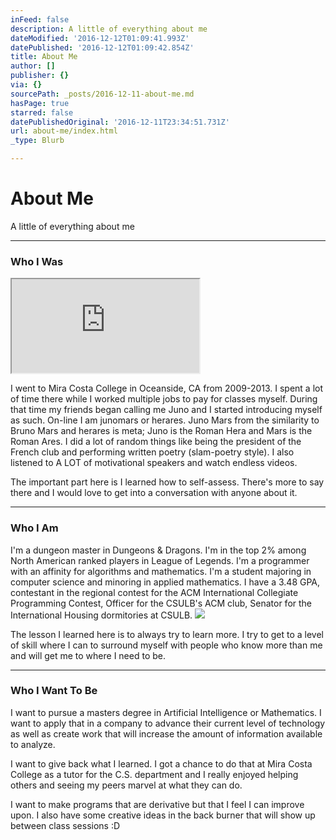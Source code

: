 ```yaml
---
inFeed: false
description: A little of everything about me
dateModified: '2016-12-12T01:09:41.993Z'
datePublished: '2016-12-12T01:09:42.854Z'
title: About Me
author: []
publisher: {}
via: {}
sourcePath: _posts/2016-12-11-about-me.md
hasPage: true
starred: false
datePublishedOriginal: '2016-12-11T23:34:51.731Z'
url: about-me/index.html
_type: Blurb

---
```

# About Me

A little of everything about me

---

### Who I Was

<iframe src="https://the-grid.github.io/ed-location/?latitude=33.1959&amp;longitude=-117.3795&amp;zoom=10&amp;address=Oceanside%2C%20California%2C%20United%20States" style=""></iframe>

I went to Mira Costa College in Oceanside, CA from 2009-2013\. I spent a lot of time there while I worked multiple jobs to pay for classes myself. During that time my friends began calling me Juno and I started introducing myself as such. On-line I am junomars or herares. Juno Mars from the similarity to Bruno Mars and herares is meta; Juno is the Roman Hera and Mars is the Roman Ares. I did a lot of random things like being the president of the French club and performing written poetry (slam-poetry style). I also listened to A LOT of motivational speakers and watch endless videos. 

The important part here is I learned how to self-assess. There's more to say there and I would love to get into a conversation with anyone about it.

---

### Who I Am

I'm a dungeon master in Dungeons & Dragons. I'm in the top 2% among North American ranked players in League of Legends. I'm a programmer with an affinity for algorithms and mathematics. I'm a student majoring in computer science and minoring in applied mathematics. I have a 3.48 GPA, contestant in the regional contest for the ACM International Collegiate Programming Contest, Officer for the CSULB's ACM club, Senator for the International Housing dormitories at CSULB.
![](https://the-grid-user-content.s3-us-west-2.amazonaws.com/cc9c8dbd-b2f2-4f5d-8d1c-39141c1cb1be.jpg)

The lesson I learned here is to always try to learn more. I try to get to a level of skill where I can to surround myself with people who know more than me and will get me to where I need to be. 

---

### Who I Want To Be

I want to pursue a masters degree in Artificial Intelligence or Mathematics. I want to apply that in a company to advance their current level of technology as well as create work that will increase the amount of information available to analyze.

I want to give back what I learned. I got a chance to do that at Mira Costa College as a tutor for the C.S. department and I really enjoyed helping others and seeing my peers marvel at what they can do. 

I want to make programs that are derivative but that I feel I can improve upon. I also have some creative ideas in the back burner that will show up between class sessions :D